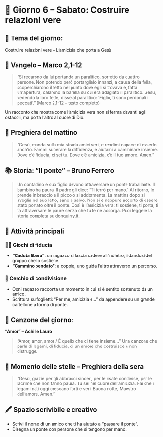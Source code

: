 # 📅 Giorno 6 – Sabato: Costruire relazioni vere

## 🌟 Tema del giorno:
Costruire relazioni vere – L’amicizia che porta a Gesù

## 📖 Vangelo – Marco 2,1-12
> “Si recarono da lui portando un paralitico, sorretto da quattro persone. Non potendo però portarglielo innanzi, a causa della folla, scoperchiarono il tetto nel punto dove egli si trovava e, fatta un'apertura, calarono la barella su cui era adagiato il paralitico. Gesù, vedendo la loro fede, disse al paralitico: ‘Figlio, ti sono perdonati i peccati’.” (Marco 2,1-12 – testo completo)

Un racconto che mostra come l’amicizia vera non si ferma davanti agli ostacoli, ma porta l’altro al cuore di Dio.

## 🙏 Preghiera del mattino
> “Gesù, manda sulla mia strada amici veri, e rendimi capace di esserlo anch’io. Fammi superare la diffidenza, e aiutami a camminare insieme. Dove c’è fiducia, ci sei tu. Dove c’è amicizia, c’è il tuo amore. Amen.”

## 📚 Storia: “Il ponte” – Bruno Ferrero
> Un contadino e suo figlio devono attraversare un ponte traballante. Il bambino ha paura. Il padre gli dice: “Ti terrò per mano.” Al ritorno, lo prende in braccio e il piccolo si addormenta.
> La mattina dopo si sveglia nel suo letto, sano e salvo. Non si è neppure accorto di essere stato portato oltre il ponte. Così è l’amicizia vera: ti sostiene, ti porta, ti fa attraversare le paure senza che tu te ne accorga. Puoi leggere la storia completa su donquirry.it.

## 🤝 Attività principali

### 🧗‍♀️ Giochi di fiducia
*   **“Caduta libera”**: un ragazzo si lascia cadere all’indietro, fidandosi del gruppo che lo sostiene.
*   **“Cammino bendato”**: a coppie, uno guida l’altro attraverso un percorso.

### 💬 Cerchio di condivisione
*   Ogni ragazzo racconta un momento in cui si è sentito sostenuto da un amico.
*   Scrittura su foglietti: “Per me, amicizia è…” da appendere su un grande cartellone a forma di ponte.

## 🎵 Canzone del giorno:
**“Amor” – Achille Lauro**
> “Amor, amor, amor / È quello che ci tiene insieme…” Una canzone che parla di legami, di fiducia, di un amore che costruisce e non distrugge.

## 🌌 Momento delle stelle – Preghiera della sera
> “Gesù, grazie per gli abbracci sinceri, per le risate condivise, per le lacrime che non fanno paura. Tu sei nel cuore dell’amicizia. Fai che i legami nati oggi crescano forti e veri. Buona notte, Maestro dell’amore. Amen.”

## 🖍️ Spazio scrivibile e creativo
*   Scrivi il nome di un amico che ti ha aiutato a “passare il ponte”.
*   Disegna un ponte con persone che si tengono per mano.
